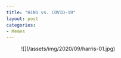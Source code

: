 ```yaml
---
title: "H1N1 vs. COVID-19"
layout: post
categories:
- Memes
---
```


<figure class="wp-block-image size-large">![](/assets/img/2020/09/harris-01.jpg)</figure>